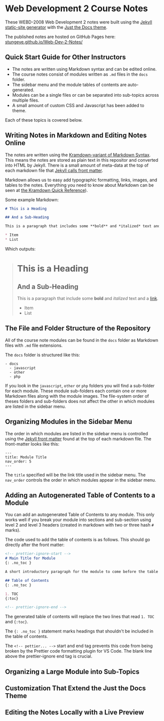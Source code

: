 # Web Development 2 Course Notes

These WEBD-2008 Web Development 2 notes were built using the [Jekyll static-site generator](https://jekyllrb.com/) with the [Just the Docs theme](https://pmarsceill.github.io/just-the-docs/). 

The published notes are hosted on GitHub Pages here: [stungeye.github.io/Web-Dev-2-Notes/](https://stungeye.github.io/Web-Dev-2-Notes/)

## Quick Start Guide for Other Instructors

* The notes are written using Markdown syntax and can be edited online.
* The course notes consist of modules written as `.md` files in the `docs` folder.
* The sidebar menu and the module tables of contents are auto-generated. 
* Modules can be a single files or can be separated into sub-topics across multiple files.  
* A small amount of custom CSS and Javascript has been added to theme.

Each of these topics is covered below.

## Writing Notes in Markdown and Editing Notes Online

The notes are written using the [Kramdown-variant of Markdown Syntax](https://kramdown.gettalong.org/quickref.html). This means the notes are stored as plain text in this repositor and converted into HTML by Jekyll. There is a small amount of meta-data at the top of each markdown file that [Jekyll calls front matter](https://jekyllrb.com/docs/front-matter/). 

Markdown allows us to easy add typographic formatting, links, images, and tables to the notes.  Everything you need to know about Markdown can be seen at [the Kramdown Quick Reference](https://kramdown.gettalong.org/quickref.html)).

Some example Markdown:

```markdown
# This is a Heading

## And a Sub-Heading

This is a paragraph that includes some **bold** and *italized* text and a [link](http://stungeye.com).

* Item
* List
```

Which outputs:

> # This is a Heading
>
> ## And a Sub-Heading
> 
> This is a paragraph that include some **bold** and *italized* text and a [link](http://stungeye.com).
> 
> * Item
> * List

## The File and Folder Structure of the Repository

All of the course note modules can be found in the `docs` folder as Markdown files with `.md` file extensions.

The `docs` folder is structured like this:

```
- docs
  - javascript
  - other
  - php
```

If you look in the `javascript`, `other` or `php` folders you will find a sub-folder for each module. These module sub-folders each contain one or more Markdown files along with the module images. The file-system order of theses folders and sub-folders does not affect the other in which modules are listed in the sidebar menu.

## Organizing Modules in the Sidebar Menu

The order in which modules are listed in the sidebar menu is controlled using the [Jekyll front matter](https://jekyllrb.com/docs/front-matter/) found at the top of each markdown file. The front-matter looks like this:

```
---
title: Module Title
nav_order: 5
---
```

The `title` specified will be the link title used in the sidebar menu. The `nav_order` controls the order in which modules appear in the sidebar menu.

## Adding an Autogenerated Table of Contents to a Module

You can add an autogenerated Table of Contents to any module. This only works well if you break your module into sections and sub-section using level 2 and level 3 headers (created in markdown with two or three hash `#` marks).

The code used to add the table of contents is as follows. This should go directly after the front matter:

```markdown
<!-- prettier-ignore-start -->
# Main Title for Module 
{: .no_toc }

A short introductory paragraph for the module to come before the table of contents.

## Table of Contents
{: .no_toc }

1. TOC
{:toc}

<!-- prettier-ignore-end -->
```

The generated table of contents will replace the two lines that read `1. TOC` and `{:toc}`.

The `{: .no_toc }` statement marks headings that shouldn't be included in the table of contents. 

The `<!-- pettier... -->` start and end tag prevents this code from being broken by the Prettier code formatting plugin for VS Code. The blank line above the prettier-ignore end tag is crucial. 

## Organizing a Large Module into Sub-Topics

## Customization That Extend the Just the Docs Theme

## Editing the Notes Locally with a Live Preview

